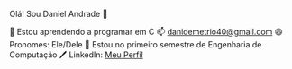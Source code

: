 Olá! Sou Daniel Andrade 👋


🌱 Estou aprendendo a programar em C
📫 danidemetrio40@gmail.com
😄 Pronomes: Ele/Dele
📓 Estou no primeiro semestre de Engenharia de Computação
🖊️ LinkedIn: [Meu Perfil](https://www.linkedin.com/in/daniel-andrade-demétrio-705bb6361/)
